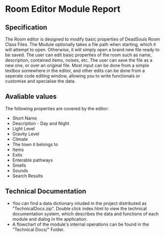 # Room Editor Module Report

## Specification
The Room editor is designed to modify basic properties of DeadSouls Room Class Files. The Module optionally takes a file path when starting, which it will attempt to open. Otherwise, it will simply open a brand new file ready to be saved. The user can edit basic properties of the room such as name, description, contained items, noises, etc. The user can save the file as a new one, or over an original file. Most input can be done from a simple textbox somewhere in the editor, and other edits can be done from a seperate code editing window, allowing you to write functionals or customise and specialise the data. 

## Avaliable values
The following properties are covered by the editor:

 - Short Name
 - Description - Day and Night
 - Light Level
 - Gravity Level
 - Climate
 - The town it belongs to
 - Items
 - Exits
 - Enterable pathways
 - Smells
 - Sounds
 - Search Results

## Technical Documentation
 - You can find a data dictionary inluded in the project distributed as "TechnicalDocs.zip". Double click index.html to view the technical documentation system, which describes the data and functions of each module and dialog in the application.
 - A flowchart of the module's internal operations can be found in the "Technical Docs/" Folder. 
